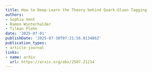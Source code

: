 ```yaml
---
title: How to Deep-Learn the Theory behind Quark-Gluon Tagging
authors:
- Sophia Vent
- Ramon Winterhalder
- Tilman Plehn
date: '2025-07-01'
publishDate: '2025-07-30T07:21:56.813486Z'
publication_types:
- article-journal
links:
- name: arXiv
  url: https://arxiv.org/abs/2507.21214
---
```


